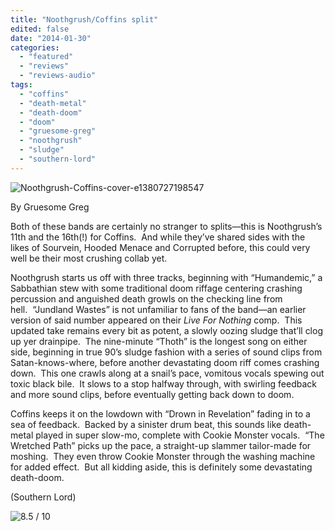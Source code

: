 ```yaml
---
title: "Noothgrush/Coffins split"
edited: false
date: "2014-01-30"
categories:
  - "featured"
  - "reviews"
  - "reviews-audio"
tags:
  - "coffins"
  - "death-metal"
  - "death-doom"
  - "doom"
  - "gruesome-greg"
  - "noothgrush"
  - "sludge"
  - "southern-lord"
---
```


![Noothgrush-Coffins-cover-e1380727198547](http://www.hellbound.ca/wp-content/uploads/2014/01/Noothgrush-Coffins-cover-e1380727198547.jpg)

By Gruesome Greg

Both of these bands are certainly no stranger to splits—this is Noothgrush’s 11th and the 16th(!) for Coffins.  And while they’ve shared sides with the likes of Sourvein, Hooded Menace and Corrupted before, this could very well be their most crushing collab yet.

Noothgrush starts us off with three tracks, beginning with “Humandemic,” a Sabbathian stew with some traditional doom riffage centering crashing percussion and anguished death growls on the checking line from hell.  “Jundland Wastes” is not unfamiliar to fans of the band—an earlier version of said number appeared on their _Live For Nothing_ comp.  This updated take remains every bit as potent, a slowly oozing sludge that’ll clog up yer drainpipe.  The nine-minute “Thoth” is the longest song on either side, beginning in true 90’s sludge fashion with a series of sound clips from Satan-knows-where, before another devastating doom riff comes crashing down.  This one crawls along at a snail’s pace, vomitous vocals spewing out toxic black bile.  It slows to a stop halfway through, with swirling feedback and more sound clips, before eventually getting back down to doom.

Coffins keeps it on the lowdown with “Drown in Revelation” fading in to a sea of feedback.  Backed by a sinister drum beat, this sounds like death-metal played in super slow-mo, complete with Cookie Monster vocals.  “The Wretched Path” picks up the pace, a straight-up slammer tailor-made for moshing.  They even throw Cookie Monster through the washing machine for added effect.  But all kidding aside, this is definitely some devastating death-doom.

(Southern Lord)

![8.5 / 10](http://www.hellbound.ca/wp-content/uploads/2009/08/review851.png)
